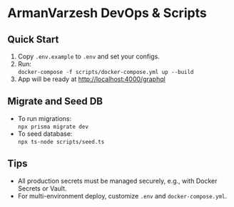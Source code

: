 
# ArmanVarzesh DevOps & Scripts

## Quick Start

1. Copy `.env.example` to `.env` and set your configs.
2. Run:  
   `docker-compose -f scripts/docker-compose.yml up --build`
3. App will be ready at [http://localhost:4000/graphql](http://localhost:4000/graphql)

## Migrate and Seed DB

- To run migrations:  
  `npx prisma migrate dev`
- To seed database:  
  `npx ts-node scripts/seed.ts`

## Tips

- All production secrets must be managed securely, e.g., with Docker Secrets or Vault.
- For multi-environment deploy, customize `.env` and `docker-compose.yml`.
